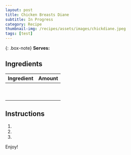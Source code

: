```yaml
---
layout: post
title: Chicken Breasts Diane
subtitle: In Progress
category: Recipe
thumbnail-img: /recipes/assets/images/chickdiane.jpeg
tags: [test]
---
```


{: .box-note}
**Serves:** 

## Ingredients

| Ingredient | Amount|
| :------ |:--- |
|  |  |
|  |  |
|  |  |
|  |  |
|  |  |
|  |  |
|  |  |
|  |  |
|  |  |


## Instructions

1. 

2. 

3. 

Enjoy!